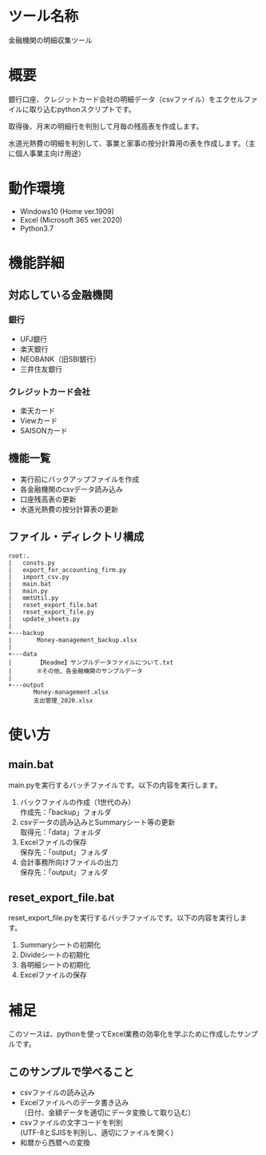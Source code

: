 # ツール名称
金融機関の明細収集ツール

# 概要
銀行口座、クレジットカード会社の明細データ（csvファイル）をエクセルファイルに取り込むpythonスクリプトです。

取得後、月末の明細行を判別して月毎の残高表を作成します。

水道光熱費の明細を判別して、事業と家事の按分計算用の表を作成します。（主に個人事業主向け用途）


# 動作環境

- Windows10 (Home ver.1909)
- Excel (Microsoft 365 ver.2020)
- Python3.7


# 機能詳細

## 対応している金融機関

### 銀行
- UFJ銀行
- 楽天銀行
- NEOBANK（旧SBI銀行）
- 三井住友銀行

### クレジットカード会社
- 楽天カード
- Viewカード
- SAISONカード

## 機能一覧
- 実行前にバックアップファイルを作成
- 各金融機関のcsvデータ読み込み
- 口座残高表の更新
- 水道光熱費の按分計算表の更新


## ファイル・ディレクトリ構成

```
root:.
|   consts.py
|   export_for_accounting_firm.py
|   import_csv.py
|   main.bat
|   main.py
|   mmtUtil.py
|   reset_export_file.bat
|   reset_export_file.py
|   update_sheets.py
|
+---backup
|       Money-management_backup.xlsx
|
+---data
|       【Readme】サンプルデータファイルについて.txt
|       ※その他、各金融機関のサンプルデータ
|
+---output
       Money-management.xlsx
       支出管理_2020.xlsx
```

# 使い方

## main.bat

main.pyを実行するバッチファイルです。以下の内容を実行します。
1. バックファイルの作成（1世代のみ）  
作成先：「backup」フォルダ
2. csvデータの読み込みとSummaryシート等の更新  
取得元：「data」フォルダ
3. Excelファイルの保存  
保存先：「output」フォルダ
4. 会計事務所向けファイルの出力  
保存先：「output」フォルダ


## reset_export_file.bat
 reset_export_file.pyを実行するバッチファイルです。以下の内容を実行します。
1. Summaryシートの初期化
2. Divideシートの初期化
3. 各明細シートの初期化
4. Excelファイルの保存


# 補足
このソースは、pythonを使ってExcel業務の効率化を学ぶために作成したサンプルです。

## このサンプルで学べること

- csvファイルの読み込み
- Excelファイルへのデータ書き込み  
（日付、金額データを適切にデータ変換して取り込む）
- csvファイルの文字コードを判別  
(UTF-8とSJISを判別し、適切にファイルを開く)
- 和暦から西暦への変換
